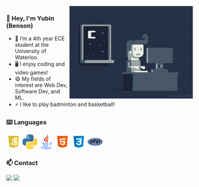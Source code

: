 <img alt="GIF" align="right" height="250px" src="https://github.com/shenbenson/shenbenson/blob/master/assets/programming.gif"/>

### 👋 Hey, I'm Yubin (Benson)

-   🌱 I’m a 4th year ECE student at the University of Waterloo.
-   🖥️ I enjoy coding and video games!
-   😄 My fields of interest are Web Dev, Software Dev, and ML.
-   ⚡ I like to play badminton and basketball!

### ⌨️ Languages

<div>
  <img title="JS" alt="JS" src="https://github.com/shenbenson/shenbenson/blob/master/assets/JS.png" height="40px">
  <img title="Python" alt="Python" src="https://github.com/shenbenson/shenbenson/blob/master/assets/python.png" height="40px">
  <img title="Java" alt="Java" src="https://github.com/shenbenson/shenbenson/blob/master/assets/java.png" height="40px">
  <img title="HTML" alt="HTML" src="https://github.com/shenbenson/shenbenson/blob/master/assets/HTML.png" height="40px">
  <img title="CSS" alt="CSS" src="https://github.com/shenbenson/shenbenson/blob/master/assets/CSS.png" height="40px">
  <img title="PHP" alt="PHP" src="https://github.com/shenbenson/shenbenson/blob/master/assets/PHP.png" height="40px">
</div>

### 📫 Contact

<a href="https://bensonshen.com" target="_blank"><img src="https://img.shields.io/badge/-My%20Website-red?logo=Internet%20Explorer&logoColor=white"></a> <a href="mailto:y343shen@uwaterloo.ca" target="_blank"><img src="https://img.shields.io/badge/-y343shen@uwaterloo.ca-yellow?logo=Minutemailer&logoColor=white"></a>

<!--
**shenbenson/shenbenson** is a ✨ _special_ ✨ repository because its `README.md` (this file) appears on your GitHub profile.

Here are some ideas to get you started:

- 🔭 I’m currently working on ...
- 🌱 I’m currently learning ...
- 👯 I’m looking to collaborate on ...
- 🤔 I’m looking for help with ...
- 💬 Ask me about ...
- 📫 How to reach me: ...
- 😄 Pronouns: ...
- ⚡ Fun fact: ...
-->
